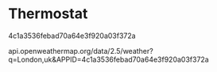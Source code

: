 # Thermostat


4c1a3536febad70a64e3f920a03f372a

api.openweathermap.org/data/2.5/weather?q=London,uk&APPID=4c1a3536febad70a64e3f920a03f372a
